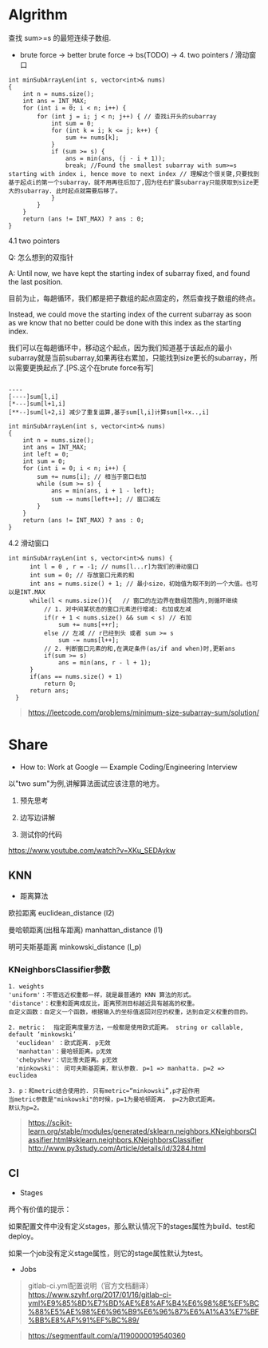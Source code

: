 # Algrithm

查找 sum>=s 的最短连续子数组.

* brute force -> better brute force -> bs(TODO) -> 4. two pointers / 滑动窗口

```
int minSubArrayLen(int s, vector<int>& nums)
{
    int n = nums.size();
    int ans = INT_MAX;
    for (int i = 0; i < n; i++) {
        for (int j = i; j < n; j++) { // 查找i开头的subarray
            int sum = 0;
            for (int k = i; k <= j; k++) {
                sum += nums[k];
            }
            if (sum >= s) {
                ans = min(ans, (j - i + 1));
                break; //Found the smallest subarray with sum>=s starting with index i, hence move to next index // 理解这个很关键,只要找到基于起点i的第一个subarray，就不用再往后加了,因为往右扩展subarray只能获取到size更大的subarray. 此时起点就需要后移了。
            }
        }
    }
    return (ans != INT_MAX) ? ans : 0;
}
```

4.1 two pointers 

Q: 怎么想到的双指针

A: Until now, we have kept the starting index of subarray fixed, and found the last position. 

目前为止，每趟循环，我们都是把子数组的起点固定的，然后查找子数组的终点。

Instead, we could move the starting index of the current subarray as soon as we know that no better could be done with this index as the starting index. 

我们可以在每趟循环中，移动这个起点，因为我们知道基于该起点的最小subarray就是当前subarray,如果再往右累加，只能找到size更长的subarray，所以需要更换起点了.[PS.这个在brute force有写]

```

----
[----]sum[l,i]
[*---]sum[l+1,i]
[**--]sum[l+2,i] 减少了重复运算,基于sum[l,i]计算sum[l+x..,i]

int minSubArrayLen(int s, vector<int>& nums)
{
    int n = nums.size();
    int ans = INT_MAX;
    int left = 0;
    int sum = 0;
    for (int i = 0; i < n; i++) {
        sum += nums[i]; // 相当于窗口右加
        while (sum >= s) { 
            ans = min(ans, i + 1 - left); 
            sum -= nums[left++]; // 窗口减左
        }
    }
    return (ans != INT_MAX) ? ans : 0;
}
```

4.2 滑动窗口
```
int minSubArrayLen(int s, vector<int>& nums) {
      int l = 0 , r = -1; // nums[l...r]为我们的滑动窗口
      int sum = 0; // 存放窗口元素的和
      int ans = nums.size() + 1; // 最小size，初始值为取不到的一个大值。也可以是INT.MAX
      while(l < nums.size()){   // 窗口的左边界在数组范围内,则循环继续
          // 1. 对中间某状态的窗口元素进行增减: 右加或左减
          if(r + 1 < nums.size() && sum < s) // 右加
              sum += nums[++r];
          else // 左减 // r已经到头 或者 sum >= s
              sum -= nums[l++];
          // 2. 判断窗口元素的和,在满足条件(as/if and when)时,更新ans
          if(sum >= s)
              ans = min(ans, r - l + 1);
      }
      if(ans == nums.size() + 1)
          return 0;
      return ans;
  }
```
> https://leetcode.com/problems/minimum-size-subarray-sum/solution/

# Share

* How to: Work at Google — Example Coding/Engineering Interview

以"two sum"为例,讲解算法面试应该注意的地方。

1. 预先思考

2. 边写边讲解

3. 测试你的代码

https://www.youtube.com/watch?v=XKu_SEDAykw

## KNN

* 距离算法

欧拉距离  euclidean_distance (l2)

曼哈顿距离(出租车距离) manhattan_distance (l1)

明可夫斯基距离 minkowski_distance (l_p) 

###  KNeighborsClassifier参数

```
1. weights 
'uniform'：不管远近权重都一样，就是最普通的 KNN 算法的形式。
'distance'：权重和距离成反比，距离预测目标越近具有越高的权重。
自定义函数：自定义一个函数，根据输入的坐标值返回对应的权重，达到自定义权重的目的。

2. metric：  指定距离度量方法，一般都是使用欧式距离。 string or callable, default ‘minkowski’
  'euclidean' ：欧式距离. p无效
  'manhattan'：曼哈顿距离。p无效
  'chebyshev'：切比雪夫距离。p无效
  'minkowski'： 闵可夫斯基距离，默认参数. p=1 => manhatta. p=2 =>  euclidea 
  
3. p：和metric结合使用的. 只有metric=“minkowski”,p才起作用
当metric参数是"minkowski"的时候，p=1为曼哈顿距离， p=2为欧式距离。
默认为p=2。
```
> https://scikit-learn.org/stable/modules/generated/sklearn.neighbors.KNeighborsClassifier.html#sklearn.neighbors.KNeighborsClassifier
> http://www.py3study.com/Article/details/id/3284.html

## CI

* Stages

两个有价值的提示：

如果配置文件中没有定义stages，那么默认情况下的stages属性为build、test和deploy。

如果一个job没有定义stage属性，则它的stage属性默认为test。

* Jobs

> gitlab-ci.yml配置说明（官方文档翻译）
https://www.szyhf.org/2017/01/16/gitlab-ci-yml%E9%85%8D%E7%BD%AE%E8%AF%B4%E6%98%8E%EF%BC%88%E5%AE%98%E6%96%B9%E6%96%87%E6%A1%A3%E7%BF%BB%E8%AF%91%EF%BC%89/

> https://segmentfault.com/a/1190000019540360
